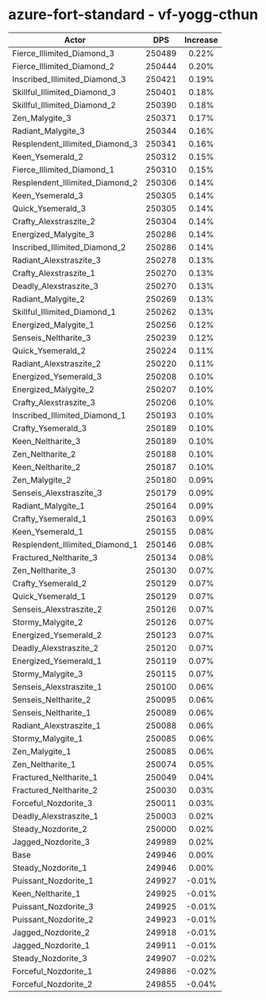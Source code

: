 # azure-fort-standard - vf-yogg-cthun
| Actor | DPS | Increase |
|---|:---:|:---:|
|Fierce_Illimited_Diamond_3|250489|0.22%|
|Fierce_Illimited_Diamond_2|250444|0.20%|
|Inscribed_Illimited_Diamond_3|250421|0.19%|
|Skillful_Illimited_Diamond_3|250401|0.18%|
|Skillful_Illimited_Diamond_2|250390|0.18%|
|Zen_Malygite_3|250371|0.17%|
|Radiant_Malygite_3|250344|0.16%|
|Resplendent_Illimited_Diamond_3|250341|0.16%|
|Keen_Ysemerald_2|250312|0.15%|
|Fierce_Illimited_Diamond_1|250310|0.15%|
|Resplendent_Illimited_Diamond_2|250306|0.14%|
|Keen_Ysemerald_3|250305|0.14%|
|Quick_Ysemerald_3|250305|0.14%|
|Crafty_Alexstraszite_2|250304|0.14%|
|Energized_Malygite_3|250286|0.14%|
|Inscribed_Illimited_Diamond_2|250286|0.14%|
|Radiant_Alexstraszite_3|250278|0.13%|
|Crafty_Alexstraszite_1|250270|0.13%|
|Deadly_Alexstraszite_3|250270|0.13%|
|Radiant_Malygite_2|250269|0.13%|
|Skillful_Illimited_Diamond_1|250262|0.13%|
|Energized_Malygite_1|250256|0.12%|
|Senseis_Neltharite_3|250239|0.12%|
|Quick_Ysemerald_2|250224|0.11%|
|Radiant_Alexstraszite_2|250220|0.11%|
|Energized_Ysemerald_3|250208|0.10%|
|Energized_Malygite_2|250207|0.10%|
|Crafty_Alexstraszite_3|250206|0.10%|
|Inscribed_Illimited_Diamond_1|250193|0.10%|
|Crafty_Ysemerald_3|250189|0.10%|
|Keen_Neltharite_3|250189|0.10%|
|Zen_Neltharite_2|250188|0.10%|
|Keen_Neltharite_2|250187|0.10%|
|Zen_Malygite_2|250180|0.09%|
|Senseis_Alexstraszite_3|250179|0.09%|
|Radiant_Malygite_1|250164|0.09%|
|Crafty_Ysemerald_1|250163|0.09%|
|Keen_Ysemerald_1|250155|0.08%|
|Resplendent_Illimited_Diamond_1|250146|0.08%|
|Fractured_Neltharite_3|250134|0.08%|
|Zen_Neltharite_3|250130|0.07%|
|Crafty_Ysemerald_2|250129|0.07%|
|Quick_Ysemerald_1|250129|0.07%|
|Senseis_Alexstraszite_2|250126|0.07%|
|Stormy_Malygite_2|250126|0.07%|
|Energized_Ysemerald_2|250123|0.07%|
|Deadly_Alexstraszite_2|250120|0.07%|
|Energized_Ysemerald_1|250119|0.07%|
|Stormy_Malygite_3|250115|0.07%|
|Senseis_Alexstraszite_1|250100|0.06%|
|Senseis_Neltharite_2|250095|0.06%|
|Senseis_Neltharite_1|250089|0.06%|
|Radiant_Alexstraszite_1|250088|0.06%|
|Stormy_Malygite_1|250085|0.06%|
|Zen_Malygite_1|250085|0.06%|
|Zen_Neltharite_1|250074|0.05%|
|Fractured_Neltharite_1|250049|0.04%|
|Fractured_Neltharite_2|250030|0.03%|
|Forceful_Nozdorite_3|250011|0.03%|
|Deadly_Alexstraszite_1|250003|0.02%|
|Steady_Nozdorite_2|250000|0.02%|
|Jagged_Nozdorite_3|249989|0.02%|
|Base|249946|0.00%|
|Steady_Nozdorite_1|249946|0.00%|
|Puissant_Nozdorite_1|249927|-0.01%|
|Keen_Neltharite_1|249925|-0.01%|
|Puissant_Nozdorite_3|249925|-0.01%|
|Puissant_Nozdorite_2|249923|-0.01%|
|Jagged_Nozdorite_2|249918|-0.01%|
|Jagged_Nozdorite_1|249911|-0.01%|
|Steady_Nozdorite_3|249907|-0.02%|
|Forceful_Nozdorite_1|249886|-0.02%|
|Forceful_Nozdorite_2|249855|-0.04%|
